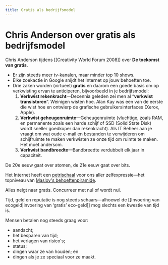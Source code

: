 ```yaml
---
title: Gratis als bedrijfsmodel
---
```

# Chris Anderson over gratis als bedrijfsmodel

Chris Anderson tijdens [[Creativity World Forum 2008]] over **De toekomst van gratis**.

- Er zijn steeds meer tv-kanalen, maar minder top 10 shows.
- Elke zoekactie in Google snijdt het Internet op jouw behoeften toe.
- Drie zaken worden (virtueel) **gratis** en daarom een goede basis om op verkwisting ervan te anticiperen, bijvoorbeeld in je bedrijfsmodel:
  1.  **Verkwist rekenkracht**—Decennia geleden zei men al “**verkwist transistoren**”. Weinigen wisten hoe. Alan Kay was een van de eerste die wist hoe en ontwierp de grafische gebruikersinterfaces (Xerox, Apple).
  1.  **Verkwist geheugenruimte**—Geheugenruimte (vluchtige, zoals RAM, en permanente zoals een harde schijf of SSD (Solid State Disk) wordt sneller goedkoper dan rekenkracht). Als IT Beheer aan je vraagt om wat oude e-mail en bestanden te verwijderen om schijfruimte te maken verkwisten ze onze tijd om ruimte te maken. Het moet andersom.
  1.  **Verkwist bandbreedte**—Bandbreedte verdubbelt elk jaar in capaciteit.

De 20e eeuw gaat over atomen, de 21e eeuw gaat over bits.

Het Internet heeft een [petrischaal](http://nl.wikipedia.org/wiki/Petrischaal) voor ons aller zelfexpressie—het topniveau van [Maslov's behoeftenpiramide](http://nl.wikipedia.org/wiki/Maslov).

Alles neigt naar gratis. Concurreer met nul of wordt nul.

Tijd, geld en reputatie is nog steeds schaars—alhoewel de [[Invoering van ecogeld|invoering van ‘gratis’ eco-geld]] mog slechts een kwestie van tijd is.

Mensen betalen nog steeds graag voor:

- aandacht;
- het besparen van tijd;
- het verlagen van risico's;
- status;
- dingen waar ze van houden; en
- dingen als je ze speciaal voor ze maakt.